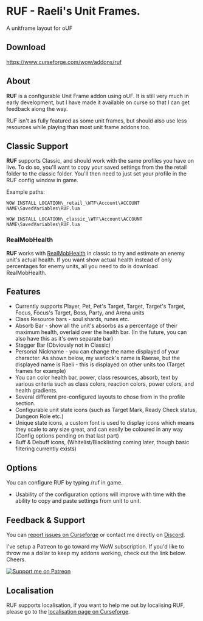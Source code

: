 # RUF - Raeli's Unit Frames.
A unitframe layout for oUF

## Download

<https://www.curseforge.com/wow/addons/ruf>


## About
**RUF** is a configurable Unit Frame addon using oUF. It is still very much in early development, but I have made it available on curse so that I can get feedback along the way.

RUF isn't as fully featured as some unit frames, but should also use less resources while playing than most unit frame addons too.

## Classic Support
**RUF** supports Classic, and should work with the same profiles you have on live. To do so, you'll want to copy your saved settings from the the retail folder to the classic folder. You'll then need to just set your profile in the RUF config window in game.

Example paths:

`WOW INSTALL LOCATION\_retail_\WTF\Account\ACCOUNT NAME\SavedVariables\RUF.lua`

`WOW INSTALL LOCATION\_classic_\WTF\Account\ACCOUNT NAME\SavedVariables\RUF.lua`

### RealMobHealth
**RUF** works with [RealMobHealth](https://www.curseforge.com/wow/addons/real-mob-health) in classic to try and estimate an enemy unit's actual health. If you want show actual health instead of only percentages for enemy units, all you need to do is download RealMobHealth.

## Features
* Currently supports Player, Pet, Pet's Target, Target, Target's Target, Focus, Focus's Target, Boss, Party, and Arena units
* Class Resource bars - soul shards, runes etc.
* Absorb Bar - show all the unit's absorbs as a percentage of their maximum health, overlaid over the health bar. (In the future, you can also have this as it's own separate bar)
* Stagger Bar (Obviously not in Classic)
* Personal Nickname - you can change the name displayed of your character. As shown below, my warlock's name is Raerae, but the displayed name is Raeli - this is displayed on other units too (Target frames for example)
* You can color health bar, power, class resources, absorb, text by various criteria such as class colors, reaction colors, power colors, and health gradients.
* Several different pre-configured layouts to chose from in the profile section.
* Configurable unit state icons (such as Target Mark, Ready Check status, Dungeon Role etc.)
* Unique state icons, a custom font is used to display icons which means they scale to any size great, and can easily be coloured in any way (Config options pending on that last part)
* Buff & Debuff icons, (Whitelist/Blacklisting coming later, though basic filtering currently exists)


## Options
You can configure RUF by typing /ruf in game.
* Usability of the configuration options will improve with time with the ability to copy and paste settings from unit to unit.

## Feedback & Support

You can [report issues on Curseforge](https://wow.curseforge.com/projects/ruf/issues) or contact me directly on [Discord](https://discord.gg/99QZ6sd).

I've setup a Patreon to go toward my WoW subscription. If you'd like to throw me a dollar to keep my addons working, check out the link below. Cheers.

[![Support me on Patreon](https://c5.patreon.com/external/logo/become_a_patron_button.png "")](https://www.patreon.com/join/raeli "")

## Localisation

RUF supports localisation, if you want to help me out by localising RUF, please go to the [localisation page on Curseforge](https://wow.curseforge.com/projects/ruf/localization).
